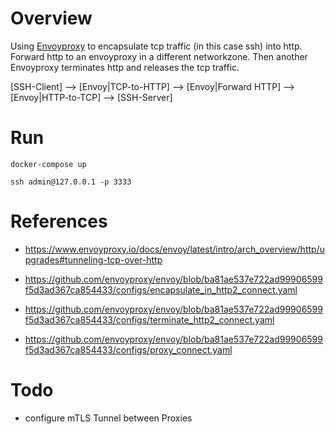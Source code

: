 # Overview
Using [Envoyproxy](https://www.envoyproxy.io) to encapsulate tcp traffic (in this case ssh) into http. Forward http to an envoyproxy in a different networkzone. Then another Envoyproxy terminates http and releases the tcp traffic.

[SSH-Client] --> [Envoy|TCP-to-HTTP] --> [Envoy|Forward HTTP] --> [Envoy|HTTP-to-TCP] --> [SSH-Server]

# Run
```
docker-compose up
```

```
ssh admin@127.0.0.1 -p 3333
```

# References
* https://www.envoyproxy.io/docs/envoy/latest/intro/arch_overview/http/upgrades#tunneling-tcp-over-http


* https://github.com/envoyproxy/envoy/blob/ba81ae537e722ad99906599f5d3ad367ca854433/configs/encapsulate_in_http2_connect.yaml
* https://github.com/envoyproxy/envoy/blob/ba81ae537e722ad99906599f5d3ad367ca854433/configs/terminate_http2_connect.yaml
* https://github.com/envoyproxy/envoy/blob/ba81ae537e722ad99906599f5d3ad367ca854433/configs/proxy_connect.yaml

# Todo
* configure mTLS Tunnel between Proxies 